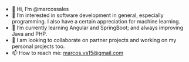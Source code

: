- 👋 Hi, I’m @marcossales
- 👀 I’m interested in software development in general, especially programming. I also have a certain appreciation for machine learning.
- 🌱 I’m currently learning Angular and SpringBoot; and always improving Java and PHP.
- 💞️ I am looking to collaborate on partner projects and working on my personal projects too. 
- 📫 How to reach me: marcos.vs15@gmail.com

<!---
marcossales/marcossales is a ✨ special ✨ repository because its `README.md` (this file) appears on your GitHub profile.
You can click the Preview link to take a look at your changes.
--->
